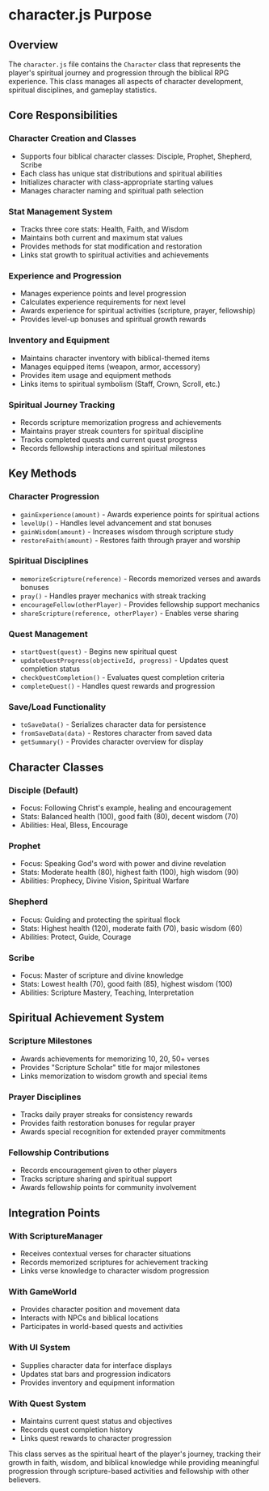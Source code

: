 # character.js Purpose

## Overview
The `character.js` file contains the `Character` class that represents the player's spiritual journey and progression through the biblical RPG experience. This class manages all aspects of character development, spiritual disciplines, and gameplay statistics.

## Core Responsibilities

### Character Creation and Classes
- Supports four biblical character classes: Disciple, Prophet, Shepherd, Scribe
- Each class has unique stat distributions and spiritual abilities
- Initializes character with class-appropriate starting values
- Manages character naming and spiritual path selection

### Stat Management System
- Tracks three core stats: Health, Faith, and Wisdom
- Maintains both current and maximum stat values
- Provides methods for stat modification and restoration
- Links stat growth to spiritual activities and achievements

### Experience and Progression
- Manages experience points and level progression
- Calculates experience requirements for next level
- Awards experience for spiritual activities (scripture, prayer, fellowship)
- Provides level-up bonuses and spiritual growth rewards

### Inventory and Equipment
- Maintains character inventory with biblical-themed items
- Manages equipped items (weapon, armor, accessory)
- Provides item usage and equipment methods
- Links items to spiritual symbolism (Staff, Crown, Scroll, etc.)

### Spiritual Journey Tracking
- Records scripture memorization progress and achievements
- Maintains prayer streak counters for spiritual discipline
- Tracks completed quests and current quest progress
- Records fellowship interactions and spiritual milestones

## Key Methods

### Character Progression
- `gainExperience(amount)` - Awards experience points for spiritual actions
- `levelUp()` - Handles level advancement and stat bonuses
- `gainWisdom(amount)` - Increases wisdom through scripture study
- `restoreFaith(amount)` - Restores faith through prayer and worship

### Spiritual Disciplines
- `memorizeScripture(reference)` - Records memorized verses and awards bonuses
- `pray()` - Handles prayer mechanics with streak tracking
- `encourageFellow(otherPlayer)` - Provides fellowship support mechanics
- `shareScripture(reference, otherPlayer)` - Enables verse sharing

### Quest Management
- `startQuest(quest)` - Begins new spiritual quest
- `updateQuestProgress(objectiveId, progress)` - Updates quest completion status
- `checkQuestCompletion()` - Evaluates quest completion criteria
- `completeQuest()` - Handles quest rewards and progression

### Save/Load Functionality
- `toSaveData()` - Serializes character data for persistence
- `fromSaveData(data)` - Restores character from saved data
- `getSummary()` - Provides character overview for display

## Character Classes

### Disciple (Default)
- Focus: Following Christ's example, healing and encouragement
- Stats: Balanced health (100), good faith (80), decent wisdom (70)
- Abilities: Heal, Bless, Encourage

### Prophet
- Focus: Speaking God's word with power and divine revelation
- Stats: Moderate health (80), highest faith (100), high wisdom (90)
- Abilities: Prophecy, Divine Vision, Spiritual Warfare

### Shepherd
- Focus: Guiding and protecting the spiritual flock
- Stats: Highest health (120), moderate faith (70), basic wisdom (60)
- Abilities: Protect, Guide, Courage

### Scribe
- Focus: Master of scripture and divine knowledge
- Stats: Lowest health (70), good faith (85), highest wisdom (100)
- Abilities: Scripture Mastery, Teaching, Interpretation

## Spiritual Achievement System

### Scripture Milestones
- Awards achievements for memorizing 10, 20, 50+ verses
- Provides "Scripture Scholar" title for major milestones
- Links memorization to wisdom growth and special items

### Prayer Disciplines
- Tracks daily prayer streaks for consistency rewards
- Provides faith restoration bonuses for regular prayer
- Awards special recognition for extended prayer commitments

### Fellowship Contributions
- Records encouragement given to other players
- Tracks scripture sharing and spiritual support
- Awards fellowship points for community involvement

## Integration Points

### With ScriptureManager
- Receives contextual verses for character situations
- Records memorized scriptures for achievement tracking
- Links verse knowledge to character wisdom progression

### With GameWorld
- Provides character position and movement data
- Interacts with NPCs and biblical locations
- Participates in world-based quests and activities

### With UI System
- Supplies character data for interface displays
- Updates stat bars and progression indicators
- Provides inventory and equipment information

### With Quest System
- Maintains current quest status and objectives
- Records quest completion history
- Links quest rewards to character progression

This class serves as the spiritual heart of the player's journey, tracking their growth in faith, wisdom, and biblical knowledge while providing meaningful progression through scripture-based activities and fellowship with other believers.